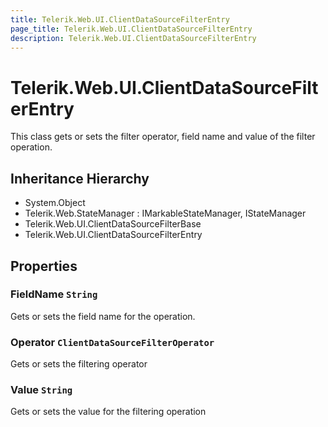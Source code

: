 ```yaml
---
title: Telerik.Web.UI.ClientDataSourceFilterEntry
page_title: Telerik.Web.UI.ClientDataSourceFilterEntry
description: Telerik.Web.UI.ClientDataSourceFilterEntry
---
```


# Telerik.Web.UI.ClientDataSourceFilterEntry

This class gets or sets the filter operator, field name and
            value of the filter operation.

## Inheritance Hierarchy

* System.Object
* Telerik.Web.StateManager : IMarkableStateManager, IStateManager
* Telerik.Web.UI.ClientDataSourceFilterBase
* Telerik.Web.UI.ClientDataSourceFilterEntry

## Properties

###  FieldName `String`

Gets or sets the field name for the operation.

###  Operator `ClientDataSourceFilterOperator`

Gets or sets the filtering operator

###  Value `String`

Gets or sets the value for the filtering operation

